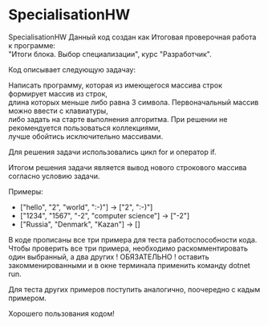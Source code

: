 # SpecialisationHW
 SpecialisationHW
Данный код создан как Итоговая проверочная работа к программе:  
"Итоги блока. Выбор специализации", курс "Разработчик".  

Код описывает следующую задачау:

Написать программу, которая из имеющегося массива строк формирует массив из строк,  
длина которых меньше либо равна 3 символа. Первоначальный массив можно ввести с клавиатуры,  
либо задать на старте выполнения алгоритма. При решении не рекомендуется пользоваться коллекциями,  
лучше обойтись исключительно массивами.  

Для решения задачи использовались цикл for и оператор if.  

Итогом решения задачи является вывод нового строкового массива согласно условию задачи.  

Примеры:
* ["hello", "2", "world", ":-)"] -> ["2", ":-)"]  
* ["1234", "1567", "-2", "computer science"] -> ["-2"]  
* ["Russia", "Denmark", "Kazan"] -> []  

В коде прописаны все три примера для теста работоспособности кода.  
Чтобы проверить все три примера, необходимо раскомментировать один выбранный, а два других ! ОБЯЗАТЕЛЬНО ! оставить  
закомменированными и в окне терминала применить команду dotnet run.  

Для теста других примеров поступить аналогично, поочередно с кадым примером.  

Хорошего пользования кодом!  
